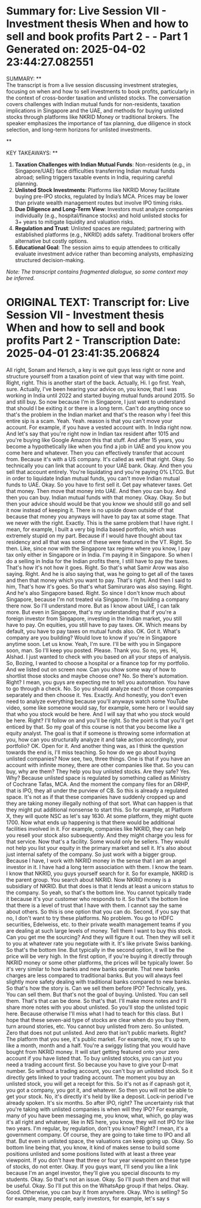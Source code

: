 Summary for: Live Session VII - Investment thesis When and how to sell and book profits Part 2 - - Part 1
Generated on: 2025-04-02 23:44:27.082551
==================================================

SUMMARY:
**  
The transcript is from a live session discussing investment strategies, focusing on when and how to sell investments to book profits, particularly in the context of cross-border taxation and unlisted stocks. The conversation covers challenges with Indian mutual funds for non-residents, taxation implications in Singapore and the UAE, and methods for buying unlisted stocks through platforms like NKRID Money or traditional brokers. The speaker emphasizes the importance of tax planning, due diligence in stock selection, and long-term horizons for unlisted investments.

**

KEY TAKEAWAYS:
**  
1. **Taxation Challenges with Indian Mutual Funds**: Non-residents (e.g., in Singapore/UAE) face difficulties transferring Indian mutual funds abroad; selling triggers taxable events in India, requiring careful planning.  
2. **Unlisted Stock Investments**: Platforms like NKRID Money facilitate buying pre-IPO stocks, regulated by India’s MCA. Prices may be lower than private wealth management routes but involve IPO timing risks.  
3. **Due Diligence and Long-Term View**: Investors must analyze companies individually (e.g., hospital/finance stocks) and hold unlisted stocks for 3+ years to mitigate liquidity and valuation risks.  
4. **Regulation and Trust**: Unlisted spaces are regulated; partnering with established platforms (e.g., NKRID) adds safety. Traditional brokers offer alternative but costly options.  
5. **Educational Goal**: The session aims to equip attendees to critically evaluate investment advice rather than becoming analysts, emphasizing structured decision-making.  

*Note: The transcript contains fragmented dialogue, so some context may be inferred.*

ORIGINAL TEXT:
Transcript for: Live Session VII - Investment thesis When and how to sell and book profits Part 2 -
Transcription Date: 2025-04-01 23:41:35.206824
==================================================

 All right, Sonam and Hersch, a key is we quit guys less right or none and structure yourself from a taxation point of view that way with time point. Right, right. This is another start of the back. Actually, Hi. I go first. Yeah, sure. Actually, I've been hearing your advice on, you know, that I was working in India until 2022 and started buying mutual funds around 2015. So and still buy. So now because I'm in Singapore, I just want to understand that should I be exiting it or there is a long term. Can't do anything once so that's the problem in the Indian market and that's the reason why I feel this entire sip is a scam. Yeah. Yeah. reason is that you can't move your account. For example, if you have a vested account with. In India right now. And let's say that you're right now in Indian tax resident after 1015 and you're buying like Google Amazon this that stuff. And after 15 years, you become a hypothetically like when you find a job in UAE and you know you come here and whatever. Then you can effectively transfer that account from. Because it's with a US company. It's called as well that right. Okay. So technically you can link that account to your UAE bank. Okay. And then you sell that account entirely. You're liquidating and you're paying 0% LTCG. But in order to liquidate Indian mutual funds, you can't move Indian mutual funds to UAE. Okay. So you have to first sell it. Get pay whatever taxes. Get that money. Then move that money into UAE. And then you can buy. And then you can buy. Indian mutual funds with that money. Okay. Okay. So but then your advice should would be that you know we should still go and sell it now instead of keeping it. There is no upside down outside of that because that money you anyways will have to pay tax at some stage. That we never with the right. Exactly. This is the same problem that I have right. I mean, for example, I built a very big India based portfolio, which was extremely stupid on my part. Because if I would have thought about tax residency and all that was some of these were featured in the VT. Right. So then. Like, since now with the Singapore tax regime where you know, I pay tax only either in Singapore or in India. I'm paying it in Singapore. So when I do a selling in India for the Indian profits there, I still have to pay the taxes. That's how it's not how it goes. Right. So that's what Samir Arow was also saying. Right. And he is also saying that, was he going to get all of the taxes and then that money which you want to pay. That's right. And then I said to him, That's how it's goes. So that's what Samiruraro was also saying. Right. And he's also Singapore based. Right. So since I don't know much about Singapore, because I'm not treated via Singapore. I'm building a company there now. So I'll understand more. But as I know about UAE, I can talk more. But even in Singapore, that's my understanding that if you're a foreign investor from Singapore, investing in the Indian market, you still have to pay. On equities, you still have to pay taxes. OK. Which means by default, you have to pay taxes on mutual funds also. OK. Got it. What's company are you building? Would love to know if you're in Singapore anytime soon. Let us know. Yeah, I'm sure. I'll be with you in Singapore soon, man. So I'll keep you posted. Please. Thank you. So no, yes. Hi, Alshad. I just wanted to check with you based on all your steps of analysis. So, Bozing, I wanted to choose a hospital or a finance top for my portfolio. And we listed out on screen now. Can you show some way of how to shortlist those stocks and maybe choose one? No. So there's automation. Right? I mean, you guys are expecting me to tell you automation. You have to go through a check. No. So you should analyze each of those companies separately and then choose it. Yes. Exactly. And honestly, you don't even need to analyze everything because you'll anyways watch some YouTube video, some like someone would say, for example, some hero or I would say that who you stock would be here. And I will say that who you stock would be here. Right? I'll follow on and you'll be right. So the point is that you'll get enticed by that. So my goal of this course is not that you become like a equity analyst. The goal is that if someone is throwing some information at you, how can you structurally analyze it and take action accordingly, your portfolio? OK. Open for it. And another thing was, as I think the question towards the end is, I'll miss teaching. So how do we go about buying unlisted companies? Now see, two, three things. One is that if you have an account with infinite money, there are other companies like that. So you can buy, why are them? They help you buy unlisted stocks. Are they safe? Yes. Why? Because unlisted space is regulated by something called as Ministry of Cochrane Tafas, MCA. And the moment the company files for an DRHP, that is IPO, they all under the purview of CB. So this is already a regulated space. It's not as if that these companies have suddenly cropped up and they are taking money illegally nothing of that sort. What can happen is that they might put additional nonsense to start this. So for example, at Platform X, they will quote NSC as let's say 1630. At some platform, they might quote 1700. Now what ends up happening is that there would be additional facilities involved in it. For example, companies like NKRID, they can help you resell your stock also subsequently. And they might charge you less for that service. Now that's a facility. Some would only be sellers. They would not help you list your equity in the primary market and sell it. It's also about just internal safety of the company. So just work with a bigger group. Because I have, I work with NKRID money in the sense that I am an angel investor in it. I have had a long term association with them. I know the team. I know that NKRID, you guys yourself search for it. So for example, NKRID is the parent group. You search about NKRID. Now NKRID money is a subsidiary of NKRID. But that does is that it lends at least a unicorn status to the company. So yeah, so that's the bottom line. You cannot typically trade it because it's your customer who responds to it. So that's the bottom line that there is a level of trust that I have with them. I cannot say the same about others. So this is one option that you can do. Second, if you say that no, I don't want to try these platforms. No problem. You go to HDFC securities, Edelweiss, etc. to their private wealth management teams if you are dealing at such large levels of money. Tell them I want to buy this stock. Can you get me the sourcing? And they will figure it out. Then they will sell it to you at whatever rate you negotiate with it. It's like private Swiss banking. So that's the bottom line. But typically in the second option, it will be the price will be very high. In the first option, if you're buying it directly through NKRID money or some other platforms, the prices will be typically lower. So it's very similar to how banks and new banks operate. That new banks charges are less compared to traditional banks. But you will always feel slightly more safety dealing with traditional banks compared to new banks. So that's how the story is. Can we sell them before IPO? Technically, yes. You can sell them. But that's not the goal of buying. Unlisted. You can sell them. That's that can be done. So that's that. I'll make more notes and I'll share more notes with you about unlisted. So you'll stop the unlisted topic here. Because otherwise I'll miss what I had to teach for this class. But I hope that these seven-aid type of stocks are clear when do you buy them, turn around stories, etc. You cannot buy unlisted from zero. So unlisted. Zero that does not put unlisted. And zero that isn't public markets. Right? The platform that you see, it's public market. For example, now, it's up to like a month, month and a half. You're a swiggy listing that you would have bought from NKRID money. It will start getting featured onto your zero account if you have listed that. To buy unlisted stocks, you can just you need a trading account first. So because you have to give your D-mat number. So without a trading account, you can't buy an unlisted stock. So it directly gets linked to your trading account. The moment you buy an unlisted stock, you will get a receipt for this. So it's not as if capnash got it, you got a company, you got it, and whatever. So then you will not be able to get your stock. No, it's directly it's held by like a deposit. Lock-in period I've already spoken. It's six months. So after IPO, right? The uncertainty risk that you're taking with unlisted companies is when will they IPO? For example, many of you have been messaging me, you know, what, which, go play was it's all right and whatever, like in NS here, you know, they will not IPO for like two years. I'm regular, by regulation, don't you know? Right? I mean, it's a government company. Of course, they are going to take time to IPO and all that. But even in unlisted space, the valuations can keep going up. Okay. So bottom line being that, you know, it kind of makes sense to build some positions unlisted and some positions listed with at least a three year viewpoint. If you don't have that three or four year viewpoint on these type of stocks, do not enter. Okay. If you guys want, I'll send you like a link because I'm an angel investor, they'll give you special discounts to my students. Okay. So that's not an issue. Okay. So I'll push them and that will be useful. Okay. So I'll put this on the WhatsApp group if that helps. Okay. Good. Otherwise, you can buy it from anywhere. Okay. Who is selling? So for example, many people, early investors, for example, let's say s